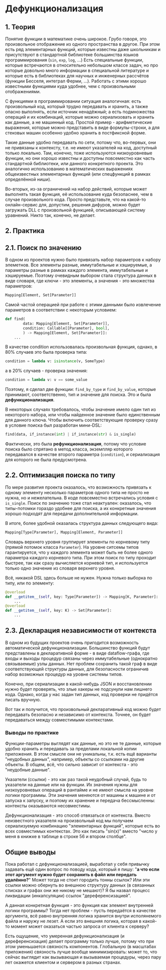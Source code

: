 # Дефункционализация

## 1. Теория
Понятие функции в математике очень широкое.
Грубо говоря, это произвольное отображение из одного пространства в другое.
При этом есть ряд элементарных функций, которые известны даже школьникам
и присутствуют в стандартной библиотеке большинства языков программирования
(`sin`, `exp`, `log`, ...)
Есть специальные функции,
которые встречаются в относительно небольшом классе задач,
но про которые довольно много информации в специальной литературе
и которые есть в библиотеках для научных и инженерных рассчётов
(функции Бесселя, интеграл Ферми, ...).
Работать с этими хорошо известными функциями куда удобнее,
чем с произвольными отображениями.

С функциями в программировании ситуация аналогичная:
есть произвольный код, который трудно передавать и хранить,
а также опасно выполнять, если источник ненадёжный;
а есть подмножества операций и их комбинаций,
которые можно сериализовать и хранить как данные, а не машинный код.
Простой пример - арифметические выражения,
которые можно представить в виде формулы-строки,
а для стековых машин особенно удобно хранить в постфиксной форме.

Такие данные удобно передавать по сети, потому что,
во-первых, они не привязаны к контексту,
т.е. не имеют указателей на код, доступный только локально.
Там, конечно, тоже используются низкоуровневые функции,
но они хорошо известны и доступны повсеместно
как часть стандартной библиотеки, или данного конкретного проекта.
Это аналогично использованию в математических выражениях
общеизвестных элементарных функций
(или спецфункций в рамках определённой ниши). 

Во-вторых, из-за ограничений на набор действий,
которые может выполнять такая функция,
её использование куда безопаснее, чем в случае произвольного кода.
Просто представьте, что на какой-то онлайн-сервис
для, допустим, решения дифуров,
можно будет загружать DLL с произвольной функцией,
описывающей систему уравнений.
Никто так, конечно, не делает.


## 2. Практика

## 2.1. Поиск по значению
В одном из проектов нужно было привязать
набор параметров к набору элеметнов.
Все элементы разные, иммутабельные и хэшируемые,
а параметры разные в рамках каждого элемента, иммутабельные и хэшируемые.
Поэтому очевидным выбором стала структура данных в виде
словаря, где ключи - это элементы,
а значения - это множества параметров:
```Python
Mapping[Element, Set[Parameter]]
```

Самой частой операцией при работе с этими данными было извлечение параметров
в соответствии с некоторым условием:
```Python
def find(
        data: Mapping[Element, Set[Parameter]],
        condition: Callable[[Parameter], bool],
        ) -> Mapping[Element, Set[Parameter]]:
    ...
```
В качестве condition использовалась произвольная функция,
однако, в 80% случаев это была проверка типа:
```Python
condition = lambda v: isinstance(v, SomeType)
```
а в 20% случаев - проверка значения:
```Python
condition = lambda v: v == some_value
```
Поэтому, я сделал две функции: `find_by_type` и `find_by_value`,
которые принимают, соответственно, тип и значение для поиска.
Это и была **дефункционализация**.

В некоторых случаях требовалось,
чтобы значение имело один тип из некоторого набора,
или чтобы найденное значение было единственным для данного ключа.
Чтобы включить соответствующие проверку сразу в условие поиска
был разработан мини-DSL:
```Python
find(data, if_instance(int) | if_instance(str) & is_single)
```
Фактически, это была **рефункционализация**,
потому что условие поиска было спрятано в метод класса,
экземпляр которого передавался в качестве второго параметра (`condition`),
и сериализация для которого не была предусмотрена.


## 2.2. Оптимизация поиска по типу
По мере развития проекта оказалось,
что возможность привязать к одному элементу несколько параметров одного типа
не просто не нужна, но и нежелательна.
В коде повсеместно встречались условия с `is_single`.
Поиск по значению тоже стал неактуален:
оказалось, что типы-потомки гораздо удобнее для поиска,
а их конкретные значения хорошо подходят
для передачи дополнительной информации.

В итоге, более удобной оказалась структура данных следующего вида:
```Python
Mapping[Type[Parameter], Mapping[Element, Parameter]]
```
Словарь верхнего уровня группирует элементы по корневому типу
(прямой потомок класса `Parameter`).
На уровне ситсемы типов гарантируется, что
у каждого элемента может быть не более одного параметра
каждого корневого типа.
При этом поиск по типу проходит быстрее,
так как сразу вычисляется корневой тип,
и используется только одно значение из словаря верхнего уровня.

Всё, никакой DSL здесь больше не нужен.
Нужна только выборка по типу, или по элементу:
```Python
@overload
def __getitem__(self, key: Type[Parameter]) -> Mapping[K, Parameter]:
    ...
@overload
def __getitem__(self, key: K) -> Set[Parameter]:
    ...
```


## 2.3. Декларация независимости от контекста
В одном из будущих проектов очень пригодится возможность
автоматической дефункционализации.
Большинство функций будут представлены в декларативной форме -
в виде dataflow-графа, где входы и выходы процедур связаны
через иммутабельные (однократно связываемые) узлы данных.
Нет проблем сохранить такой граф в виде соответствующей структуры данных,
для безопасности ограничив набор возможных процедур на уровне системы типов.

Конечно, при сериализации в какой-нибудь JSON и восстановлении
нужно будет проверять, что злые хакеры не подсунули нам лишнего кода.
Однако, когда у нас задан тип данных, код проверки не придётся писать вручную.

Вот так и получится, что произвольный декларативный код
можно будет передавать безопасно и независимо от контекста.
Точнее, он будет передаваться между совместимыми контекстами.


### Выводы по практике
Функции-параметры выглядят как данные,
но это не те данные, которые удобно хранить и передавать
за пределами локальной копии приложения.
В этом смысле они не уникальны,
т.к. есть ещё варианты "неудобных данных",
например, объекты со ссылками на другие объекты.
В общем, всё, что сильно зависит от контекста - это "неудобные данные".

Указатели (ссылки) - это как раз такой неудобный случай,
будь то указатели на данные или на функции.
Их значения нужны для низкоуровневых операций в рантайме
и не имеют смысла на уровне логики программы.
Эти значения меняются от машины к машине и от запуска к запуску,
и поэтому их хранение и передача бессмысленны:
контексты оказываются несовместимы.

Дефункционализация - это способ отвязаться от контекста.
Вместо неизвестного указателя на произвольный код
мы получаем сериализуемую комбинацию "элементарных функций",
которые есть во всех совместимых контекстах.
Это как писать "sin(x)" вместо "число у меня в книжке в таблице в строке 56 и втором столбце".


## Общие выводы
Пока работал с дефункционализацией, выработал у себя привычку
задавать ещё один вопрос по поводу кода, который я пишу:
"**а что если этот аргумент нужно будет сохранить в файл**
**или передать удалённо?**"
Может тогда не стоит городить тонны ссылок?
Или эти ссылки можно обернуть во внешнюю структуру данных
(в связанных списках и графах они же никому не мешают)?
Я бы назвал процесс ликвидации (инкапсуляции) ссылок "дереференсизацией".

А данная конкретная функция -
это функция как элемент внутренней логики программы?
Тогда нет проблем - пусть передаётся в качестве аргумента,
всё равно внутренняя логика хранится внутри исполянемого файла
и наружу не лезет.
А если это внешняя логика, которая в какой-то момент
может оказаться частью запроса от клиента к серверу?

Есть ощущение, что умеренная дефункционализация (и дереференсизация)
делает программу только лучше,
потому что при этом уменьшается связность компонентов.
Глобальную (в масштабах приложения) связность лучше вообще минимизировать:
может то, что сейчас выглядит как вызывающая и вызываемая процедуры,
через пару лет окажется клиентом и сервером в разных странах.

